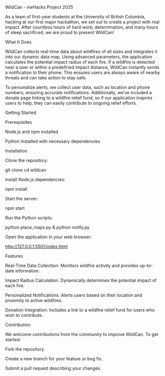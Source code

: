 WildCan - nwHacks Project 2025

As a team of first-year students at the University of British Columbia, hacking at our first major hackathon, we set out to create a project with real impact. After countless hours of hard work, determination, and many hours of sleep sacrificed, we are proud to present WildCan!

What It Does

WildCan collects real-time data about wildfires of all sizes and integrates it into our dynamic data map. Using advanced parameters, the application calculates the potential impact radius of each fire. If a wildfire is detected near a user or within a predefined impact distance, WildCan instantly sends a notification to their phone. This ensures users are always aware of nearby threats and can take action to stay safe.

To personalize alerts, we collect user data, such as location and phone numbers, ensuring accurate notifications. Additionally, we’ve included a donate page linking to a wildfire relief fund, so if our application inspires users to help, they can easily contribute to ongoing relief efforts.

Getting Started

Prerequisites

Node.js and npm installed

Python installed with necessary dependencies

Installation

Clone the repository:

git clone <repository-url>
cd wildcan

Install Node.js dependencies:

npm install

Start the server:

npm start

Run the Python scripts:

python place_maps.py & python notify.py

Open the application in your web browser:

http://127.0.0.1:5501/index.html

Features

Real-Time Data Collection: Monitors wildfire activity and provides up-to-date information.

Impact Radius Calculation: Dynamically determines the potential impact of each fire.

Personalized Notifications: Alerts users based on their location and proximity to active wildfires.

Donation Integration: Includes a link to a wildfire relief fund for users who wish to contribute.

Contribution

We welcome contributions from the community to improve WildCan. To get started:

Fork the repository.

Create a new branch for your feature or bug fix.

Submit a pull request describing your changes.


